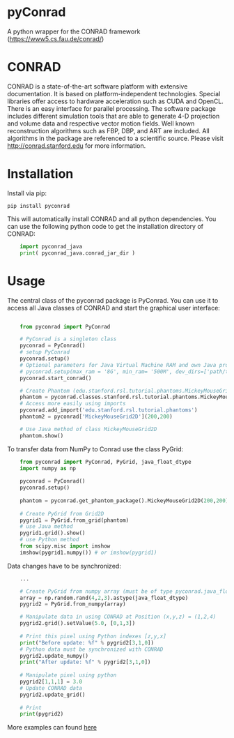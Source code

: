 # pyConrad



A python wrapper for the CONRAD framework (https://www5.cs.fau.de/conrad/)


# CONRAD


CONRAD is a state-of-the-art software platform with extensive documentation. It is based on platform-independent technologies. Special libraries offer access to hardware acceleration such as CUDA and OpenCL. There is an easy interface for parallel processing. The software package includes different simulation tools that are able to generate 4-D projection and volume data and respective vector motion fields. Well known reconstruction algorithms such as FBP, DBP, and ART are included. All algorithms in the package are referenced to a scientific source. Please visit http://conrad.stanford.edu for more information.

# Installation


Install via pip:

    pip install pyconrad

This will automatically install CONRAD and all python dependencies. You can use the following python code to get the installation directory of CONRAD:
``` python
    import pyconrad_java
    print( pyconrad_java.conrad_jar_dir )
```

# Usage


The central class of the pyconrad package is PyConrad. You can use it to access all Java classes of CONRAD and start the graphical user interface:
``` python

    from pyconrad import PyConrad

    # PyConrad is a singleton class
    pyconrad = PyConrad()
    # setup PyConrad
    pyconrad.setup()
    # Optional parameters for Java Virtual Machine RAM and own Java projects
    # pyconrad.setup(max_ram = '8G', min_ram= '500M', dev_dirs=['path/to/project/with/own/java/classes']
    pyconrad.start_conrad()

    # Create Phantom (edu.stanford.rsl.tutorial.phantoms.MickeyMouseGrid2D)
    phantom = pyconrad.classes.stanford.rsl.tutorial.phantoms.MickeyMouseGrid2D(300, 300)
    # Access more easily using imports
    pyconrad.add_import('edu.stanford.rsl.tutorial.phantoms')
    phantom2 = pyconrad['MickeyMouseGrid2D'](200,200)

    # Use Java method of class MickeyMouseGrid2D
    phantom.show()

```
To transfer data from NumPy to Conrad use the class PyGrid:
```python
    from pyconrad import PyConrad, PyGrid, java_float_dtype
    import numpy as np
    
    pyconrad = PyConrad()
    pyconrad.setup()
    
    phantom = pyconrad.get_phantom_package().MickeyMouseGrid2D(200,200)
    
    # Create PyGrid from Grid2D
    pygrid1 = PyGrid.from_grid(phantom)
    # use Java method
    pygrid1.grid().show()
    # use Python method
    from scipy.misc import imshow
    imshow(pygrid1.numpy()) # or imshow(pygrid1)
```
Data changes have to be synchronized:
``` python
    ...

    # Create PyGrid from numpy array (must be of type pyconrad.java_float_dtype)
    array = np.random.rand(4,2,3).astype(java_float_dtype)
    pygrid2 = PyGrid.from_numpy(array)

    # Manipulate data in using CONRAD at Position (x,y,z) = (1,2,4)
    pygrid2.grid().setValue(5.0, [0,1,3])
    
    # Print this pixel using Python indexes [z,y,x]
    print("Before update: %f" % pygrid2[3,1,0])
    # Python data must be synchronized with CONRAD
    pygrid2.update_numpy()
    print("After update: %f" % pygrid2[3,1,0])
    
    # Manipulate pixel using python
    pygrid2[1,1,1] = 3.0
    # Update CONRAD data
    pygrid2.update_grid()
    
    # Print
    print(pygrid2)    

```

More examples can found [here](examples)